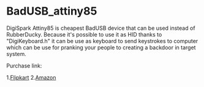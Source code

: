 # BadUSB_attiny85
DigiSpark Attiny85 is cheapest BadUSB device that can be used instead of RubberDucky. Because it's possible to use it as HID thanks to "DigiKeyboard.h" it can be use as keyboard to send keystrokes to computer which can be use for pranking your people to creating a backdoor in target system.

Purchase link: 

1.[Flipkart](https://www.flipkart.com/arduino-digispark-kickstarter-attiny85-usb-development-board-micro-controller-electronic-hobby-kit/p/itmf8zrmxvwydgye)
2.[Amazon](https://www.amazon.in/Robodo-Electronics-ATTINY85V2-Digispark-Development/dp/B07B8SS1VQ)

